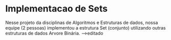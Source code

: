 # Implementacao de Sets

Nesse projeto da disciplinas de Algoritmos e Estruturas de dados, nossa equipe (2 pessoas) implementou a estrutura Set (conjunto) utilizando outras estruturas de dados Arvore Binária. -->editado
